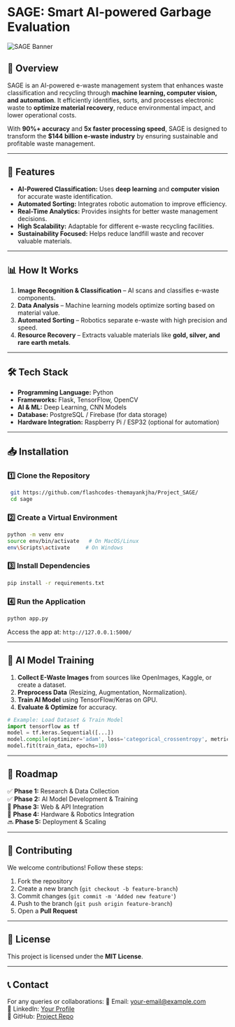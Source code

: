 # SAGE: Smart AI-powered Garbage Evaluation

![SAGE Banner](https://your-image-link-here.com)

## 📌 Overview
SAGE is an AI-powered e-waste management system that enhances waste classification and recycling through **machine learning, computer vision, and automation**. It efficiently identifies, sorts, and processes electronic waste to **optimize material recovery**, reduce environmental impact, and lower operational costs. 

With **90%+ accuracy** and **5x faster processing speed**, SAGE is designed to transform the **$144 billion e-waste industry** by ensuring sustainable and profitable waste management.

---

## 🚀 Features
- **AI-Powered Classification:** Uses **deep learning** and **computer vision** for accurate waste identification.
- **Automated Sorting:** Integrates robotic automation to improve efficiency.
- **Real-Time Analytics:** Provides insights for better waste management decisions.
- **High Scalability:** Adaptable for different e-waste recycling facilities.
- **Sustainability Focused:** Helps reduce landfill waste and recover valuable materials.

---

## 📊 How It Works
1. **Image Recognition & Classification** – AI scans and classifies e-waste components.
2. **Data Analysis** – Machine learning models optimize sorting based on material value.
3. **Automated Sorting** – Robotics separate e-waste with high precision and speed.
4. **Resource Recovery** – Extracts valuable materials like **gold, silver, and rare earth metals**.

---

## 🛠️ Tech Stack
- **Programming Language:** Python
- **Frameworks:** Flask, TensorFlow, OpenCV
- **AI & ML:** Deep Learning, CNN Models
- **Database:** PostgreSQL / Firebase (for data storage)
- **Hardware Integration:** Raspberry Pi / ESP32 (optional for automation)

---

## 📥 Installation
### **1️⃣ Clone the Repository**
```sh
 git https://github.com/flashcodes-themayankjha/Project_SAGE/
 cd sage
```

### **2️⃣ Create a Virtual Environment**
```sh
python -m venv env
source env/bin/activate   # On MacOS/Linux
env\Scripts\activate     # On Windows
```

### **3️⃣ Install Dependencies**
```sh
pip install -r requirements.txt
```

### **4️⃣ Run the Application**
```sh
python app.py
```
Access the app at: `http://127.0.0.1:5000/`

---

## 🔬 AI Model Training
1. **Collect E-Waste Images** from sources like OpenImages, Kaggle, or create a dataset.
2. **Preprocess Data** (Resizing, Augmentation, Normalization).
3. **Train AI Model** using TensorFlow/Keras on GPU.
4. **Evaluate & Optimize** for accuracy.

```python
# Example: Load Dataset & Train Model
import tensorflow as tf
model = tf.keras.Sequential([...])
model.compile(optimizer='adam', loss='categorical_crossentropy', metrics=['accuracy'])
model.fit(train_data, epochs=10)
```

---

## 📌 Roadmap
✅ **Phase 1:** Research & Data Collection  
✅ **Phase 2:** AI Model Development & Training  
🔄 **Phase 3:** Web & API Integration  
🔄 **Phase 4:** Hardware & Robotics Integration  
🔜 **Phase 5:** Deployment & Scaling  

---

## 🤝 Contributing
We welcome contributions! Follow these steps:
1. Fork the repository
2. Create a new branch (`git checkout -b feature-branch`)
3. Commit changes (`git commit -m 'Added new feature'`)
4. Push to the branch (`git push origin feature-branch`)
5. Open a **Pull Request**

---

## 📜 License
This project is licensed under the **MIT License**.

---

## 📞 Contact
For any queries or collaborations:
📧 Email: your-email@example.com  
🔗 LinkedIn: [Your Profile](https://linkedin.com/in/yourname)  
🚀 GitHub: [Project Repo](https://github.com/your-repo/sage)
